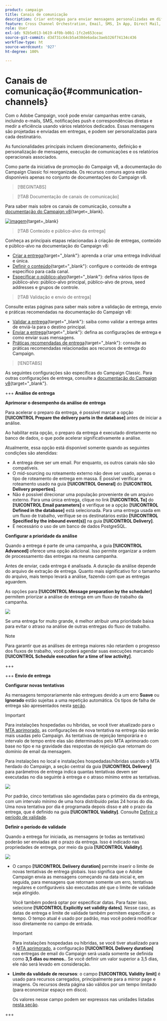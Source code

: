```yaml
---
product: campaign
title: Canais de comunicação
description: Criar entregas para enviar mensagens personalizadas em diferentes canais
feature: Cross Channel Orchestration, Email, SMS, In App, Direct Mail, Push
role: User
exl-id: 92b5e013-b619-4f0b-b0b1-1fc2e653ceac
source-git-commit: d3d731c64cb5a430de6adac3aeb326f74134c436
workflow-type: ht
source-wordcount: '927'
ht-degree: 100%

---
```


# Canais de comunicação{#communication-channels}

Com o Adobe Campaign, você pode enviar campanhas entre canais, incluindo e-mails, SMS, notificações push e correspondências diretas e medir a eficiência usando vários relatórios dedicados. Essas mensagens são projetadas e enviadas em entregas, e podem ser personalizadas para cada destinatário.

As funcionalidades principais incluem direcionamento, definição e personalização de mensagens, execução de comunicações e os relatórios operacionais associados.

Como parte da iniciativa de promoção do Campaign v8, a documentação do Campaign Classic foi reorganizada. Os recursos comuns agora estão disponíveis apenas no conjunto de documentações do Campaign v8.



>[!BEGINTABS]

>[!TAB Documentação de canais de comunicação]

Para saber mais sobre os canais de comunicação, consulte a [documentação do Campaign v8](https://experienceleague.adobe.com/pt-br/docs/campaign/campaign-v8/send/gs-message){target=_blank}.


[![imagem](../../assets/do-not-localize/learn-more-button.svg)](https://experienceleague.adobe.com/pt-br/docs/campaign/campaign-v8/send/gs-message){target=_blank}


>[!TAB Conteúdo e público-alvo da entrega]

Conheça as principais etapas relacionadas à criação de entregas, conteúdo e público-alvo na documentação do Campaign v8:

* [Criar a entrega](https://experienceleague.adobe.com/docs/campaign/campaign-v8/send/create-message.html?lang=pt-BR#create-the-delivery){target="_blank"}: aprenda a criar uma entrega individual e única.
* [Definir o conteúdo](https://experienceleague.adobe.com/docs/campaign/campaign-v8/send/create-message.html?lang=pt-BR#content-of-the-delivery){target="_blank"}: configure o conteúdo de entrega específico para cada canal.
* [Especificar o público-alvo](https://experienceleague.adobe.com/docs/campaign/campaign-v8/send/create-message.html?lang=pt-BR#target-population){target="_blank"}: defina vários tipos de público-alvo: público-alvo principal, público-alvo de prova, seed addresses e grupos de controle.


>[!TAB Validação e envio de entrega]

Consulte estas páginas para saber mais sobre a validação de entrega, envio e práticas recomendadas na documentação do Campaign v8:

* [Validar a entrega](https://experienceleague.adobe.com/docs/campaign/campaign-v8/send/create-message.html?lang=pt-BR#validate-the-delivery){target="_blank"}: saiba como validar a entrega antes de enviá-la para o destino principal.
* [Enviar a entrega](https://experienceleague.adobe.com/docs/campaign/campaign-v8/send/create-message.html?lang=pt-BR#configuring-and-sending-the-delivery){target="_blank"}: defina as configurações de entrega e como enviar suas mensagens.
* [Práticas recomendadas de entrega](https://experienceleague.adobe.com/docs/campaign/campaign-v8/send/delivery-best-practices.html?lang=pt-BR){target="_blank"}: consulte as práticas recomendadas relacionadas aos recursos de entrega do Campaign.

>[!ENDTABS]

As seguintes configurações são específicas do Campaign Classic. Para outras configurações de entrega, consulte a [documentação do Campaign v8](https://experienceleague.adobe.com/pt-br/docs/campaign/campaign-v8/send/gs-message){target="_blank"}.

+++ **Análise de entrega**

**Aprimorar o desempenho da análise de entrega**

Para acelerar o preparo da entrega, é possível marcar a opção **[!UICONTROL Prepare the delivery parts in the database]** antes de iniciar a análise.

Ao habilitar esta opção, o preparo da entrega é executado diretamente no banco de dados, o que pode acelerar significativamente a análise.

Atualmente, essa opção está disponível somente quando as seguintes condições são atendidas:

* A entrega deve ser um email. Por enquanto, os outros canais não são compatíveis.
* O mid-sourcing ou roteamento externo não deve ser usado, apenas o tipo de roteamento de entrega em massa. É possível verificar o roteamento usado na guia **[!UICONTROL General]** do **[!UICONTROL Delivery properties]**.
* Não é possível direcionar uma população proveniente de um arquivo externo. Para uma única entrega, clique no link **[!UICONTROL To]** do **[!UICONTROL Email parameters]** e verifique se a opção **[!UICONTROL Defined in the database]** está selecionada. Para uma entrega usada em um fluxo de trabalho, verifique se os destinatários estão **[!UICONTROL Specified by the inbound event(s)]** na guia **[!UICONTROL Delivery]**.
* É necessário o uso de um banco de dados PostgreSQL.

**Configurar a prioridade da análise**

Quando a entrega é parte de uma campanha, a guia **[!UICONTROL Advanced]** oferece uma opção adicional. Isso permite organizar a ordem de processamento das entregas na mesma campanha.

Antes de enviar, cada entrega é analisada. A duração da análise depende do arquivo de extração de entrega. Quanto mais significativo for o tamanho do arquivo, mais tempo levará a análise, fazendo com que as entregas aguardem.

As opções para **[!UICONTROL Message preparation by the scheduler]** permitem priorizar a análise de entrega em um fluxo de trabalho da campanha.

![](assets/delivery_analysis_priority.png)

Se uma entrega for muito grande, é melhor atribuir uma prioridade baixa para evitar o atraso na análise de outras entregas do fluxo de trabalho.

>[!NOTE]
>
>Para garantir que as análises de entrega maiores não retardem o progresso dos fluxos de trabalho, você poderá agendar suas execuções marcando **[!UICONTROL Schedule execution for a time of low activity]**.

+++

+++ **Envio de entrega**

**Configurar novas tentativas**

As mensagens temporariamente não entregues devido a um erro **Suave** ou **Ignorado** estão sujeitas a uma repetição automática. Os tipos de falha de entrega são apresentados nesta [seção](understanding-delivery-failures.md#delivery-failure-types-and-reasons).

>[!IMPORTANT]
>
>Para instalações hospedadas ou híbridas, se você tiver atualizado para o [MTA aprimorado](sending-with-enhanced-mta.md), as configurações de nova tentativa na entrega não serão mais usadas pelo Campaign. As tentativas de rejeição temporária e o intervalo de tempo entre elas são determinados pelo MTA aprimorado com base no tipo e na gravidade das respostas de rejeição que retornam do domínio de email da mensagem.

Para instalações no local e instalações hospedadas/híbridas usando o MTA herdado do Campaign, a seção central da guia **[!UICONTROL Delivery]** para parâmetros de entrega indica quantas tentativas devem ser executadas no dia seguinte à entrega e o atraso mínimo entre as tentativas.

![](assets/s_ncs_user_wizard_retry_param.png)

Por padrão, cinco tentativas são agendadas para o primeiro dia da entrega, com um intervalo mínimo de uma hora distribuído pelas 24 horas do dia. Uma nova tentativa por dia é programada depois disso e até o prazo da entrega, que é definido na guia **[!UICONTROL Validity]**. Consulte [Definir o período de validade](#defining-validity-period).

**Definir o período de validade**

Quando a entrega for iniciada, as mensagens (e todas as tentativas) poderão ser enviadas até o prazo da entrega. Isso é indicado nas propriedades de entrega, por meio da guia **[!UICONTROL Validity]**.

![](assets/s_ncs_user_email_del_valid_period.png)

* O campo **[!UICONTROL Delivery duration]** permite inserir o limite de novas tentativas de entrega globais. Isso significa que o Adobe Campaign envia as mensagens começando na data inicial e, em seguida, para mensagens que retornam somente um erro, tentativas regulares e configuráveis são executadas até que o limite de validade seja atingido.

  Você também poderá optar por especificar datas. Para fazer isso, selecione **[!UICONTROL Explicitly set validity dates]**. Nesse caso, as datas de entrega e limite de validade também permitem especificar o tempo. O tempo atual é usado por padrão, mas você poderá modificar isso diretamente no campo de entrada.

  >[!IMPORTANT]
  >
  >Para instalações hospedadas ou híbridas, se você tiver atualizado para o [MTA aprimorado](sending-with-enhanced-mta.md), a configuração **[!UICONTROL Delivery duration]** nas entregas de email do Campaign será usada somente se definida como **3,5 dias ou menos.**. Se você definir um valor superior a 3,5 dias, ele não será levado em consideração.

* **Limite da validade de recursos**: o campo **[!UICONTROL Validity limit]** é usado para recursos carregados, principalmente para a mirror page e imagens. Os recursos desta página são válidos por um tempo limitado (para economizar espaço em disco).

  Os valores nesse campo podem ser expressos nas unidades listadas [nesta seção](../../platform/using/adobe-campaign-workspace.md#default-units).

+++

<!--

   Learn how to create a one-shot single delivery. You can create other types of deliveries to build your use cases. 

For more information about the different types of deliveries and how to create them, refer to the [Campaign v8 documentation](https://experienceleague.adobe.com/docs/campaign/campaign-v8/send/create-message.html){target="_blank"}. 

>[!NOTE]
>
>Adobe Campaign offers a set of tools to monitor your deliverability and optimize email sending. Learn more in [this section](about-deliverability.md).

Delivery sending can be automated by preparing a delivery and/or sending it in the process of a workflow. For more on delivery-type activities in workflows, refer to [this section](../../workflow/using/about-action-activities.md).

Adobe Campaign offers the following delivery channels:

1. **Email channel**: email deliveries let you send personalized emails to the target population. Refer to [About email channel](about-email-channel.md).
1. **Direct mail channel**: direct mail deliveries let you generate an extraction file which contains data on the target population. Refer to [About direct mail channel](about-direct-mail-channel.md).
1. **Mobile channel**: deliveries on mobile channels let you send personalized SMS or LINE messages to the target population. Refer to [SMS channel](sms-channel.md).
1. **Mobile application channel**: mobile app deliveries let you send notifications to iOS and Android systems. Refer to the [Mobile app channel](about-mobile-app-channel.md) chapter.

   Other channels are described on [this section](#other-channels).

   >[!NOTE]
   >
   >The number of available channels depends on your contract. Please check your license agreement.

Deliveries can be carried out **online** (via email, one of the mobile channels and push notifications), and **offline** (direct mail channel).

Depending on the channel, delivery modes can be:

* Direct mass delivery via Adobe Campaign (default mode for email channel).
* External delivery via a specialist operator who is given the output file generated by the delivery assistant (default mode for direct mail channel).

External accounts are configured via the **[!UICONTROL Administration > Platform > External accounts]** node. This configuration should be performed by expert users only.

## Email deliveries {#email-deliveries}

The [Email channel](about-email-channel.md) is one of the core channels in Adobe Campaign, allowing you to schedule and send personalized emails to specific targets.

You can send different types of emails:

* Single-send emails: emails that you can send once to a defined target. They are usually used to promote a specific content that would be prepared and sent only once (newsletter, promotional email, etc.).
* Recurring emails: in a campaign, send the same email regularly and aggregate each send and its reports on a periodic basis. The same email is sent, but usually to a different target, based on the eligible target for the day of the send. A common example is a birthday email. For more on this, refer to [Recurring deliveries](../../workflow/using/recurring-delivery.md).
* Transactional emails: unitary emails that are triggered based on your customers' behavior. Refer to [Transactional messaging](../../message-center/using/about-transactional-messaging.md).

To learn about delivery usage and recommendations, consult Campaign [Delivery best practices](delivery-best-practices.md).

For more on the different types of deliveries, refer to [this section](#types-of-deliveries).

## Mobile deliveries {#mobile-deliveries}

Adobe Campaign allows you to deliver [SMS](sms-channel.md) and [LINE](line-channel.md) messages on mobiles.

For SMS messages, you can create, modify, and personalize messages in text format only. You can also preview your SMS messages before they are sent.

For LINE messages, you can send text or images and links.

To deliver SMS or LINE messages to a mobile phone you need:

* An external account configured on the **[!UICONTROL Mobile (SMS)]** channel or on the **[!UICONTROL LINE]** channel. 
* An SMS or LINE delivery template that is correctly linked to this external account.

## Push notifications {#push-notifications}

Adobe Campaign allows you to send personalized and segmented [push notifications](about-mobile-app-channel.md) on iOS and Android mobile devices, through dedicated apps. Once configuration and integration steps have been performed, iOS and Android deliveries can be created and sent. You can also design rich notifications with images or videos.

## Direct mail {#direct-mail}

[Direct mail](about-direct-mail-channel.md) is an offline channel that allows you to personalize and generate the file required by direct mail providers. It gives you the possibility to mix online and offline channels in your customer journeys.

Online channels allow you to create your messages (email, SMS, mobile app delivery, etc.) and send them to your audience directly from Adobe Campaign. With offline channels, it is different. When you prepare a direct mail delivery, Adobe Campaign generates a file including all the targeted profiles and the chosen contact information (postal address for example). You will then be able to send this file to your direct mail provider who will take care of the actual sending.

## Other channels {#other-channels}

Adobe Campaign offers Telephone delivery template, which is used to create external deliveries. Using this channel implies you set up dedicated methodologies to process output files. Configuration steps are the same as for [Direct mail channel](about-direct-mail-channel.md).

>[!NOTE]
>
>The Telephone channel is not available out-of-the-box. Its implementation requires Adobe Consulting or an Adobe Partner to be engaged. Please reach out to your Adobe representative for more information.

In addition, 'Other' type deliveries use a specific technical template which does not execute a process: this lets them manage marketing actions executed outside of the Adobe Campaign platform.

This channel has no specific mechanism. It is a generic channel that has its own external account routing option, delivery template type and campaign workflow activity, just like any other communication channel available in Adobe Campaign.

This channel is designed for descriptive purposes only, for example to define deliveries for which you want to keep a trace of the target of a campaign performed in a tool other than Adobe Campaign.

## Types of deliveries{#types-of-deliveries}

There are three types of delivery objects in Campaign:

### Single delivery {#single-delivery}

A **delivery** is a standalone delivery object that is executed once. It can be duplicated, prepared again, but as long as it is in its final state (canceled, stopped, finished), it cannot be reused.

Deliveries can be created either from the list of deliveries, or within a workflow via a [Delivery](../../workflow/using/delivery.md) activity.

Workflows also provide specific delivery activities according to the type of channel you want to use. For more on these activities, refer to [this section](../../workflow/using/cross-channel-deliveries.md).

### Recurring delivery {#recurring-delivery}

A **recurring delivery** lets you create a new delivery each time the activity is executed. This avoids you having to create a new delivery for recurring tasks.

As an example, if you run this type of activity once a month, you will end up with 12 deliveries after a year.

Recurring deliveries are created within workflows via the [Recurring delivery activity](../../workflow/using/recurring-delivery.md). An example of this activity being used is presented in this section: [Creating a recurring delivery in a targeting workflow](../../workflow/using/sending-a-birthday-email.md#creating-a-recurring-delivery-in-a-targeting-workflow).

### Continuous delivery {#continuous-delivery}

A **continuous delivery** lets you add new recipients to an existing delivery, which avoids having to create a new delivery each time it is executed.

If an information in the delivery changes (content, name, etc.), a new delivery object is created at the delivery execution. If no information was changed, the same delivery object is reused and the delivery and tracking logs are added in the same object.

As an example, if you run this type of activity once a month, you will end up with a single delivery after a year (provided you did not make any change to the delivery).

Continuous deliveries are created within workflows via the [Continuous delivery activity](../../workflow/using/continuous-delivery.md).-->
